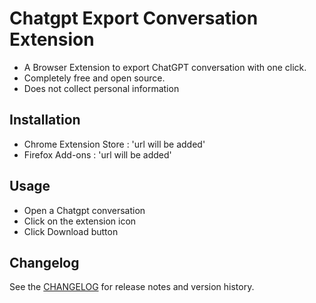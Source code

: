# Chatgpt Export Conversation Extension

- A Browser Extension to export ChatGPT conversation with one click.
- Completely free and open source.
- Does not collect personal information

## Installation

- Chrome Extension Store : 'url will be added'
- Firefox Add-ons : 'url will be added'

## Usage

- Open a Chatgpt conversation
- Click on the extension icon
- Click Download button

## Changelog

See the [CHANGELOG](./CHANGELOG.md) for release notes and version history.
